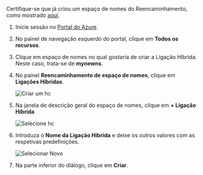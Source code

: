 Certifique-se que já criou um espaço de nomes do Reencaminhamento, como mostrado [aqui][namespace-how-to].

1. Inicie sessão no [Portal do Azure](https://portal.azure.com).
2. No painel de navegação esquerdo do portal, clique em **Todos os recursos**.
3. Clique em espaço de nomes no qual gostaria de criar a Ligação Híbrida. Neste caso, trata-se de **mynewns**.
   
4. No painel **Reencaminhamento de espaço de nomes**, clique em **Ligações Híbridas**.

    ![Criar um hc](./media/relay-create-hybrid-connection-portal/create-hc-1.png)

5. Na janela de descrição geral do espaço de nomes, clique em **+ Ligação Híbrida**
   
    ![Selecione hc](./media/relay-create-hybrid-connection-portal/create-hc-2.png)
5. Introduza o **Nome da Ligação Híbrida** e deixe os outros valores com as respetivas predefinições.
   
    ![Selecionar Novo](./media/relay-create-hybrid-connection-portal/create-hc-3.png)
6. Na parte inferior do diálogo, clique em **Criar**.

[namespace-how-to]: ../articles/service-bus-relay/relay-create-namespace-portal.md 
